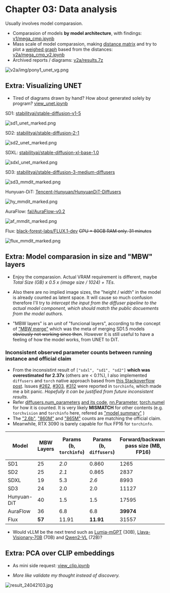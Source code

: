# Chapter 03: Data analysis #

Usually involves model comparasion.

- Comparasion of models **by model architecture**, with findings: [v1/mega_cmp.ipynb](v1/mega_cmp.ipynb)
- Mass scale of model comparasion, making [distance matrix](https://en.wikipedia.org/wiki/Distance_matrix) and try to plot a [weighed graph](https://en.wikipedia.org/wiki/Graph_(discrete_mathematics)) based from the distances: [v2a/mega_cmp_v2.ipynb](v2a/mega_cmp_v2.ipynb)
- Archived reports / diagrams: [v2a/results.7z](v2a/results.7z)

![v2a/img/pony1_unet_vg.png](v2a/img/pony1_unet_vg.png)

## Extra: Visualizing UNET ##

- Tired of diagrams drawn by hand? How about generated solely by program? [view_unet.ipynb](./view_unet/view_unet.ipynb)

SD1: [stabilityai/stable-diffusion-v1-5](https://huggingface.co/runwayml/stable-diffusion-v1-5/blob/main/unet/config.json)

![sd1_unet_marked.png](./view_unet/sd1_unet_marked.png)

SD2: [stabilityai/stable-diffusion-2-1](https://huggingface.co/stabilityai/stable-diffusion-2-1/blob/main/unet/config.json)

![sd2_unet_marked.png](./view_unet/sd1_unet_marked.png)

SDXL: [stabilityai/stable-diffusion-xl-base-1.0](https://huggingface.co/stabilityai/stable-diffusion-xl-base-1.0/blob/main/unet/config.json)

![sdxl_unet_marked.png](./view_unet/sdxl_unet_marked.png)

SD3: [stabilityai/stable-diffusion-3-medium-diffusers](https://huggingface.co/stabilityai/stable-diffusion-3-medium-diffusers/blob/main/transformer/config.json)

![sd3_mmdit_marked.png](./view_unet/sd3_mmdit_marked.png)

Hunyuan-DiT: [Tencent-Hunyuan/HunyuanDiT-Diffusers](https://huggingface.co/Tencent-Hunyuan/HunyuanDiT-Diffusers/blob/main/transformer/config.json)

![hy_mmdit_marked.png](./view_unet/hy_mmdit_marked.png)

AuraFlow: [fal/AuraFlow-v0.2](https://huggingface.co/fal/AuraFlow-v0.2/blob/main/transformer/config.json)

![af_mmdit_marked.png](./view_unet/af_mmdit_marked.png)

Flux: [black-forest-labs/FLUX.1-dev](https://huggingface.co/black-forest-labs/FLUX.1-dev/blob/main/transformer/config.json) ~~CPU + 80GB RAM only. 31 minutes~~

![flux_mmdit_marked.png](./view_unet/flux_mmdit_marked.png)

## Extra: Model comparasion in size and "MBW" layers ##

- Enjoy the comparasion. Actual VRAM requirement is different, maybe *Total Size (GB) x 0.5 x (image size / 1024) + TEs*. 

- Also there are no implied image sizes, the "height / width" in the model is already counted as latent space. It will cause so much confusion therefore I'll try to *intercept the input from the diffuser pipeline to the actual model component, which should match the public docuements from the model authors.*

- "MBW layers" is an *unit* of "funcional layers", according to the concept of ["MBW merge"](https://github.com/hako-mikan/sd-webui-supermerger?tab=readme-ov-file#merge-block-weight) which was the meta of merging SD1.5 models ~~obviously not working since then~~. However it is still useful to have a feeling of how the model works, from UNET to DiT.

### Inconsistent observed parameter counts between running instance and official claim ###

- From the inconsistint result of `["sdxl", "sd1", "sd2"]` **which was overestimated for 2.37x** (others are < 0.1%), I also implemented `diffusers` and `torch` native approach based from [this Stackoverflow post](https://stackoverflow.com/questions/49201236/check-the-total-number-of-parameters-in-a-pytorch-model). Issues [#262](https://github.com/TylerYep/torchinfo/issues/262), [#303](https://github.com/TylerYep/torchinfo/issues/303), [#312](https://github.com/TylerYep/torchinfo/issues/312) were reported in `torchinfo`, which made me a bit panic. *Hopefully it can be justified from future inconsistent results.*
- Refer [diffusers.num_parameters](https://huggingface.co/docs/diffusers/api/models/overview#diffusers.ModelMixin.num_parameters) [and its code](https://github.com/huggingface/diffusers/blob/main/src/diffusers/models/modeling_utils.py#L1040), [nn.Parameter](https://pytorch.org/docs/stable/generated/torch.nn.parameter.Parameter.html), [torch.numel](https://pytorch.org/docs/stable/generated/torch.numel.html) for how it is counted. It is very likely **MISMATCH** for other contents (e.g. `torchvision` and `torchinfo` here, refered as ["model summary"](https://stackoverflow.com/questions/42480111/how-do-i-print-the-model-summary-in-pytorch) )
- The ["2.6b"](https://www.reddit.com/r/StableDiffusion/comments/1d7t0op/sdxl_is_a_26b_parameter_model_not_66b/), ["860M"](https://github.com/CompVis/stable-diffusion/blob/main/README.md#stable-diffusion-v1) and ["865M"](https://github.com/Stability-AI/stablediffusion?tab=readme-ov-file#stable-diffusion-v2) counts are matching the official claim.
- Meanwhile, RTX 3090 is barely capable for flux FP16 for `torchinfo`.

|Model|MBW Layers|Params (b, `torchinfo`)|Params (b, `diffusers`)|Forward/backward pass size (MB, FP16)|Estimated Total Size (GB, FP16)|
|---|---|---|---|---|---|
|SD1|25|*2.0*|0.860|1265|2.91|
|SD2|25|*2.1*|0.865|2837|4.46|
|SDXL|19|5.3|*2.6*|8993|13.80|
|SD3|24|2.0|2.0|11127|18.79|
|Hunyuan-DiT|40|1.5|1.5|17595|20.12|
|AuraFlow|36|6.8|6.8|**39974**|52.38|
|Flux|**57**|11.91|**11.91**|31557|**54.06**|

- Would vLLM be the next trend such as [Lumia-mGPT](https://github.com/Alpha-VLLM/Lumina-mGPT/tree/main) (30B), [Llava-Visionary-70B](https://github.com/aimagelab/LLaVA-MORE) (70B) and [Qwen2-VL](https://github.com/QwenLM/Qwen2-VL) (72B)?

## Extra: PCA over CLIP embeddings ##
 
- As mini side request: [view_clip.ipynb](./view_clip/view_clip.ipynb)

- *More like validate my thought instead of discovery.*

![result_24042103.jpg](./view_clip/result_24042103.jpg)
